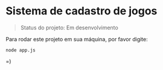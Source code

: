 # Sistema de cadastro de jogos

> Status do projeto: Em desenvolvimento

Para rodar este projeto em sua máquina, por favor digite:

```
node app.js
``` 

=)